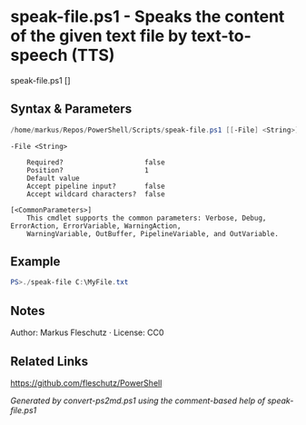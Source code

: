# speak-file.ps1 - Speaks the content of the given text file by text-to-speech (TTS)

speak-file.ps1 [<file>]

## Syntax & Parameters
```powershell
/home/markus/Repos/PowerShell/Scripts/speak-file.ps1 [[-File] <String>] [<CommonParameters>]
```

```
-File <String>
    
    Required?                    false
    Position?                    1
    Default value                
    Accept pipeline input?       false
    Accept wildcard characters?  false
```

```
[<CommonParameters>]
    This cmdlet supports the common parameters: Verbose, Debug, ErrorAction, ErrorVariable, WarningAction, 
    WarningVariable, OutBuffer, PipelineVariable, and OutVariable.
```

## Example
```powershell
PS>./speak-file C:\MyFile.txt
```


## Notes
Author: Markus Fleschutz · License: CC0

## Related Links
https://github.com/fleschutz/PowerShell

*Generated by convert-ps2md.ps1 using the comment-based help of speak-file.ps1*
